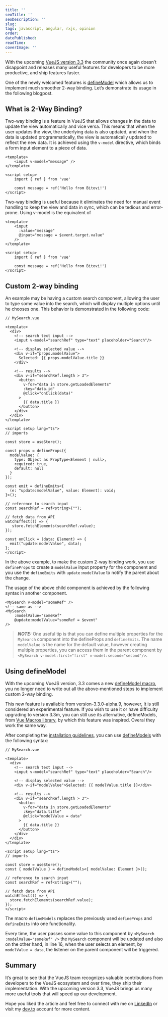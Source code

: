 ```yaml
---
title: ''
seoTitle: ''
seoDescription: ''
slug:
tags: javascript, angular, rxjs, opinion
order:
datePublished:
readTime:
coverImage: ''
---
```


With the upcoming [VueJS version 3.3](https://github.com/vuejs/core/blob/main/CHANGELOG.md#330-2023-05-08) the community once again doesn’t disappoint and releases many useful features for developers to be more productive, and ship features faster.

One of the newly welcomed features is [defineModel](https://github.com/vuejs/core/pull/8018) which allows us to implement much smoother 2-way binding. Let’s demonstrate its usage in the following blogpost.

## What is 2-Way Binding?

Two-way binding is a feature in VueJS that allows changes in the data to update the view automatically and vice versa. This means that when the user updates the view, the underlying data is also updated, and when the data is updated programmatically, the view is automatically updated to reflect the new data. It is achieved using the `v-model` directive, which binds a form input element to a piece of data.

```VUE
<template>
    <input v-model="message" />
</template>

<script setup>
	import { ref } from 'vue'

	const message = ref('Hello from Bitovi!')
</script>
```

Two-way binding is useful because it eliminates the need for manual event handling to keep the view and data in sync, which can be tedious and error-prone. Using v-model is the equivalent of

```VUE
<template>
    <input
      :value="message"
      @input="message = $event.target.value"
    />
</template>

<script setup>
	import { ref } from 'vue'

	const message = ref('Hello from Bitovi!')
</script>
```

## Custom 2-way binding

An example may be having a custom search component, allowing the user to type some value into the search, which will display multiple options until he chooses one. This behavior is demonstrated in the following code:

```VUE
// MySearch.vue

<template>
  <div>
    <!-- search text input -->
    <input v-model="searchRef" type="text" placeholder="Search"/>

    <!-- display selected value -->
    <div v-if="props.modelValue">
      Selected: {{ props.modelValue.title }}
    </div>

    <!-- results -->
    <div v-if="searchRef.length > 3">
      <button
        v-for="data in store.getLoadedElements"
        :key="data.id"
        @click="onClick(data)"
      >
        {{ data.title }}
      </button>
    </div>
  </div>
</template>

<script setup lang="ts">
// imports

const store = useStore();

const props = defineProps({
  modelValue: {
    type: Object as PropType<Element | null>,
    required: true,
    default: null
  }
});

const emit = defineEmits<{
  (e: "update:modelValue", value: Element): void;
}>();

// reference to search input
const searchRef = ref<string>("");

// fetch data from API
watchEffect(() => {
   store.fetchElements(searchRef.value);
});

const onClick = (data: Element) => {
  emit("update:modelValue", data);
};
</script>
```

In the above example, to make the custom 2-way binding work, you use `defineProps` to create a `modelValue` input property for the component and you use the `defineEmits` with `update:modelValue` to notify the parent about the change.

The usage of the above child component is achieved by the following syntax in another component.

```VUE
<MySearch v-model="someRef" />
<!-- same as -->
<MySearch
    :modelValue="someRef"
    @update:modelValue="someRef = $event"
/>
```

> **_NOTE:_** One useful tip is that you can define multiple properties for the `MySearch` component into the defineProps and `defineEmits`. The name `modelValue` is the name for the default value, however creating multiple properties, you can access them in the parent component by `<MySearch v-model:first="first" v-model:second="second"/>`.

## Using defineModel

With the upcoming VueJS version, 3.3 comes a new [defineModel macro](https://twitter.com/sanxiaozhizi/status/1644564064931307522), you no longer need to write out all the above-mentioned steps to implement custom 2-way binding.

This new feature is available from version-3.3.0-alpha.9, however, It is still considered an experimental feature. If you wish to use it or have difficulty upgrading to version 3.3m, you can still use its alternative, defineModels, from [Vue Macros library](https://vue-macros.sxzz.moe/macros/define-models.html), by which this feature was inspired. Overal they work the same way.

After completing the [installation guidelines](https://vue-macros.sxzz.moe/guide/bundler-integration.html), you can use [defineModels](https://vue-macros.sxzz.moe/macros/define-models.html) with the following syntax:

```VUE
// MySearch.vue

<template>
  <div>
    <!-- search text input -->
    <input v-model="searchRef" type="text" placeholder="Search"/>

    <!-- display selected value -->
    <div v-if="modelValue">Selected: {{ modelValue.title }}</div>

    <!-- results -->
    <div v-if="searchRef.length > 3">
      <button
        v-for="data in store.getLoadedElements"
        :key="data.title"
        @click="modelValue = data"
      >
        {{ data.title }}
      </button>
    </div>
  </div>
</template>

<script setup lang="ts">
// imports

const store = useStore();
const { modelValue } = defineModels<{ modelValue: Element }>();

// reference to search input
const searchRef = ref<string>("");

// fetch data from API
watchEffect(() => {
  store.fetchElements(searchRef.value);
});
</script>
```

The macro `defineModels` replaces the previously used `defineProps` and `defineEmits` into one functionality.

Every time, the user passes some value to this component by `<MySearch :modelValue="someRef" />` the `MySearch` component will be updated and also on the other hand, in line 16, when the user selects an element, by `modelValue = data`, the listener on the parent component will be triggered.

## Summary

It’s great to see that the VueJS team recognizes valuable contributions from developers to the VueJS ecosystem and over time, they ship their implementation. With the upcoming version 3.3, VueJS brings us many more useful tools that will speed up our development.

Hope you liked the article and feel free to connect with me on [LinkedIn](https://www.linkedin.com/in/eduard-krivanek) or visit my [dev.to](https://dev.to/krivanek06) account for more content.
